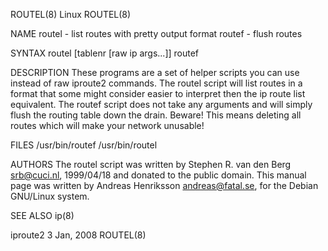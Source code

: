 ROUTEL(8)                                                                                         Linux                                                                                         ROUTEL(8)

NAME
       routel - list routes with pretty output format
       routef - flush routes

SYNTAX
       routel [tablenr [raw ip args...]]
       routef

DESCRIPTION
       These programs are a set of helper scripts you can use instead of raw iproute2 commands.
       The routel script will list routes in a format that some might consider easier to interpret then the ip route list equivalent.
       The routef script does not take any arguments and will simply flush the routing table down the drain. Beware! This means deleting all routes which will make your network unusable!

FILES
       /usr/bin/routef
       /usr/bin/routel

AUTHORS
       The routel script was written by Stephen R. van den Berg <srb@cuci.nl>, 1999/04/18 and donated to the public domain.
       This manual page was written by Andreas Henriksson  <andreas@fatal.se>, for the Debian GNU/Linux system.

SEE ALSO
       ip(8)

iproute2                                                                                       3 Jan, 2008                                                                                      ROUTEL(8)
